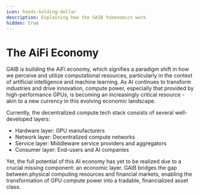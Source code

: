```yaml
---
icon: hands-holding-dollar
description: Explaining how the GAIB tokenomics work
hidden: true
---
```


# The AiFi Economy

GAIB is building the AiFi economy, which signifies a paradigm shift in how we perceive and utilize computational resources, particularly in the context of artificial intelligence and machine learning. As AI continues to transform industries and drive innovation, compute power, especially that provided by high-performance GPUs, is becoming an increasingly critical resource - akin to a new currency in this evolving economic landscape.



Currently, the decentralized compute tech stack consists of several well-developed layers:&#x20;

* Hardware layer: GPU manufacturers
* Network layer: Decentralized compute networks
* Service layer: Middleware service providers and aggregators&#x20;
* Consumer layer: End-users and AI companies&#x20;

Yet, the full potential of this AI economy has yet to be realized due to a crucial missing component: an economic layer. GAIB bridges the gap between physical computing resources and financial markets, enabling the transformation of GPU compute power into a tradable, financialized asset class.
